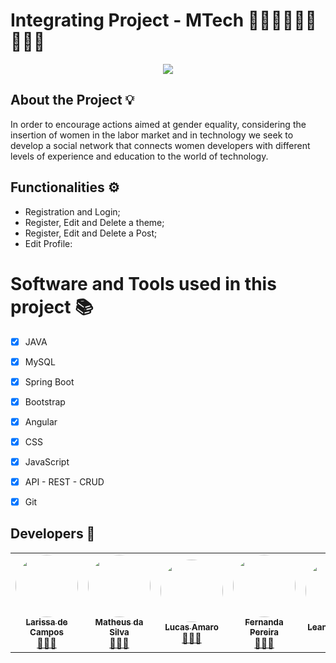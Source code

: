 <h1> Integrating Project - MTech 👩🏻‍💻🧑🏽‍💻👩🏿‍💻 </h1> 

<div align = "center"> <img  src= "https://i.imgur.com/xxOubDa.png"/> </div>

<h2> About the Project 💡 </h2>

<p> In order to encourage actions aimed at gender equality, considering the insertion of women in the labor market and in
technology we seek to develop a social network that connects women developers with different levels of experience and education to the world of technology. </p>

<h2> Functionalities ⚙️ </h2>

<ul>

  <li>Registration and Login;</li>
  <li>Register, Edit and Delete a theme;</li>
  <li>Register, Edit and Delete a Post;</li>
  <li>Edit Profile:</li>
 
 </ul>
 
 # Software and Tools used in this project 📚 </h2>

  - [x] JAVA
  - [x] MySQL
  - [x] Spring Boot
  - [x] Bootstrap
  - [x] Angular
  - [x] CSS
  - [x] JavaScript
  - [x] API - REST - CRUD
  - [x] Git
 
 
 <h2> Developers 🚀</h2>
 
<table>
  <tr>
    <td align="center"><a href="https://github.com/larissadecampos"><img style="border-radius: 50%;" src="https://i.imgur.com/W5SIwbS.jpg" width="100px;" alt=""/><br /><sub><b>Larissa de Campos</b></sub></a><br /><a href="https://github.com/larissadecampos" title="GitHub Lari">👩🏻‍💻</a></td> 
    <td align="center"><a href="https://github.com/Matth998"><img style="border-radius: 50%;" src="https://i.imgur.com/dc7aGhV.jpg" width="100px;" alt=""/><br /><sub><b>Matheus da Silva</b></sub></a><br /><a href="https://github.com/Matth998" title="GitHub Matth">👨🏽‍💻</a></td>
    <td align="center"><a href="https://github.com/LucasHerculanoAmaro"><img style="border-radius: 50%;" src="https://i.imgur.com/G2uIv9i.jpg" width="100px;" alt=""/><br /><sub><b>Lucas Amaro</b></sub></a><br /><a href="https://github.com/LucasHerculanoAmaro" title="GitHub Lucas">👨🏾‍💻</a></td>
    <td align="center"><a href="https://github.com/Fernandak"><img style="border-radius: 50%;" src="https://i.imgur.com/CboTrCI.jpg" width="100px;" alt=""/><br /><sub><b>Fernanda Pereira</b></sub></a><br /><a href="https://github.com/Fernandak" title="GitHub Fernanda">👩🏽‍💻</a></td>
    <td align="center"><a href="https://github.com/leandrocasio"><img style="border-radius: 50%;" src="https://i.imgur.com/8AxDjSg.jpg" width="100px;" alt=""/><br /><sub><b>Leandro Casio</b></sub></a><br /><a href="https://github.com/leandrocasio" title="GitHub Leandro">👨🏻‍💻</a></td> 
    <td align="center"><a href="https://github.com/Marcosdalves"><img style="border-radius: 50%;" src="https://i.imgur.com/G2pkCaK.jpg" width="100px;" alt=""/><br /><sub><b>Marcos Alves</b></sub></a><br /><a href="https://github.com/Marcosdalves" title="GitHub Marcos">👨🏻‍💻</a></td>
    <td align="center"><a href="https://github.com/leehfreitas"><img style="border-radius: 50%;" src="https://i.imgur.com/reONBdt.jpg" width="100px;" alt=""/><br /><sub><b>Leticia Freitas</b></sub></a><br /><a href="https://github.com/leehfreitas" title="GitHub Leh">👩🏻‍💻</a></td>
    
  </tr>
 
</table>
